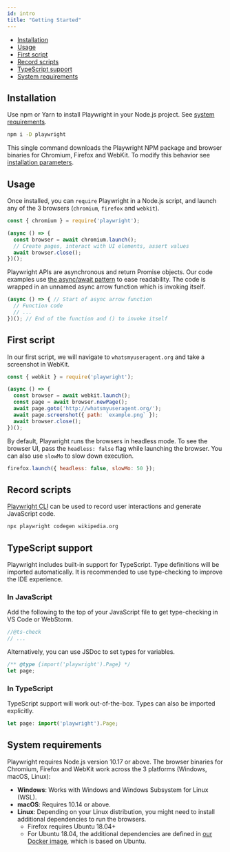```yaml
---
id: intro
title: "Getting Started"
---
```


- [Installation](#installation)
- [Usage](#usage)
- [First script](#first-script)
- [Record scripts](#record-scripts)
- [TypeScript support](#typescript-support)
- [System requirements](#system-requirements)

## Installation

Use npm or Yarn to install Playwright in your Node.js project. See [system requirements](#system-requirements).

```sh
npm i -D playwright
```

This single command downloads the Playwright NPM package and browser binaries for Chromium, Firefox and WebKit. To modify this behavior see [installation parameters](./installation.md).

## Usage

Once installed, you can `require` Playwright in a Node.js script, and launch any of the 3 browsers (`chromium`, `firefox` and `webkit`).

```js
const { chromium } = require('playwright');

(async () => {
  const browser = await chromium.launch();
  // Create pages, interact with UI elements, assert values
  await browser.close();
})();
```

Playwright APIs are asynchronous and return Promise objects. Our code examples use [the async/await pattern](https://developer.mozilla.org/en-US/docs/Learn/JavaScript/Asynchronous/Async_await) to ease readability. The code is wrapped in an unnamed async arrow function which is invoking itself.

```js
(async () => { // Start of async arrow function
  // Function code
  // ...
})(); // End of the function and () to invoke itself
```

## First script

In our first script, we will navigate to `whatsmyuseragent.org` and take a screenshot in WebKit.

```js
const { webkit } = require('playwright');

(async () => {
  const browser = await webkit.launch();
  const page = await browser.newPage();
  await page.goto('http://whatsmyuseragent.org/');
  await page.screenshot({ path: `example.png` });
  await browser.close();
})();
```

By default, Playwright runs the browsers in headless mode. To see the browser UI, pass the `headless: false` flag while launching the browser. You can also use `slowMo` to slow down execution.

```js
firefox.launch({ headless: false, slowMo: 50 });
```

## Record scripts

[Playwright CLI](./cli.md) can be used to record user interactions and generate JavaScript code.

```sh
npx playwright codegen wikipedia.org
```

## TypeScript support

Playwright includes built-in support for TypeScript. Type definitions will be imported automatically. It is recommended to use type-checking to improve the IDE experience.

### In JavaScript

Add the following to the top of your JavaScript file to get type-checking in VS Code or WebStorm.

```js
//@ts-check
// ...
```

Alternatively, you can use JSDoc to set types for variables.

```js
/** @type {import('playwright').Page} */
let page;
```

### In TypeScript

TypeScript support will work out-of-the-box. Types can also be imported explicitly.

```ts
let page: import('playwright').Page;
```

## System requirements

Playwright requires Node.js version 10.17 or above. The browser binaries for Chromium, Firefox and WebKit work across the 3 platforms (Windows, macOS, Linux):
* **Windows**: Works with Windows and Windows Subsystem for Linux (WSL).
* **macOS**: Requires 10.14 or above.
* **Linux**: Depending on your Linux distribution, you might need to install additional dependencies to run the browsers.
  * Firefox requires Ubuntu 18.04+
  * For Ubuntu 18.04, the additional dependencies are defined in [our Docker image](https://github.com/microsoft/playwright/blob/master/utils/docker/Dockerfile.bionic), which is based on Ubuntu.

[Playwright]: ./class-playwright.md "Playwright"
[Browser]: ./class-browser.md "Browser"
[BrowserContext]: ./class-browsercontext.md "BrowserContext"
[Page]: ./class-page.md "Page"
[Frame]: ./class-frame.md "Frame"
[ElementHandle]: ./class-elementhandle.md "ElementHandle"
[JSHandle]: ./class-jshandle.md "JSHandle"
[ConsoleMessage]: ./class-consolemessage.md "ConsoleMessage"
[Dialog]: ./class-dialog.md "Dialog"
[Download]: ./class-download.md "Download"
[Video]: ./class-video.md "Video"
[FileChooser]: ./class-filechooser.md "FileChooser"
[Keyboard]: ./class-keyboard.md "Keyboard"
[Mouse]: ./class-mouse.md "Mouse"
[Touchscreen]: ./class-touchscreen.md "Touchscreen"
[Request]: ./class-request.md "Request"
[Response]: ./class-response.md "Response"
[Selectors]: ./class-selectors.md "Selectors"
[Route]: ./class-route.md "Route"
[WebSocket]: ./class-websocket.md "WebSocket"
[TimeoutError]: ./class-timeouterror.md "TimeoutError"
[Accessibility]: ./class-accessibility.md "Accessibility"
[Worker]: ./class-worker.md "Worker"
[BrowserServer]: ./class-browserserver.md "BrowserServer"
[BrowserType]: ./class-browsertype.md "BrowserType"
[Logger]: ./class-logger.md "Logger"
[ChromiumBrowser]: ./class-chromiumbrowser.md "ChromiumBrowser"
[ChromiumBrowserContext]: ./class-chromiumbrowsercontext.md "ChromiumBrowserContext"
[ChromiumCoverage]: ./class-chromiumcoverage.md "ChromiumCoverage"
[CDPSession]: ./class-cdpsession.md "CDPSession"
[FirefoxBrowser]: ./class-firefoxbrowser.md "FirefoxBrowser"
[WebKitBrowser]: ./class-webkitbrowser.md "WebKitBrowser"
[Array]: https://developer.mozilla.org/en-US/docs/Web/JavaScript/Reference/Global_Objects/Array "Array"
[Buffer]: https://nodejs.org/api/buffer.html#buffer_class_buffer "Buffer"
[ChildProcess]: https://nodejs.org/api/child_process.html "ChildProcess"
[Element]: https://developer.mozilla.org/en-US/docs/Web/API/element "Element"
[Error]: https://nodejs.org/api/errors.html#errors_class_error "Error"
[Evaluation Argument]: ./core-concepts.md#evaluationargument "Evaluation Argument"
[Map]: https://developer.mozilla.org/en-US/docs/Web/JavaScript/Reference/Global_Objects/Map "Map"
[Object]: https://developer.mozilla.org/en-US/docs/Web/JavaScript/Reference/Global_Objects/Object "Object"
[Promise]: https://developer.mozilla.org/en-US/docs/Web/JavaScript/Reference/Global_Objects/Promise "Promise"
[RegExp]: https://developer.mozilla.org/en-US/docs/Web/JavaScript/Reference/Global_Objects/RegExp "RegExp"
[Serializable]: https://developer.mozilla.org/en-US/docs/Web/JavaScript/Reference/Global_Objects/JSON/stringify#Description "Serializable"
[UIEvent.detail]: https://developer.mozilla.org/en-US/docs/Web/API/UIEvent/detail "UIEvent.detail"
[URL]: https://nodejs.org/api/url.html "URL"
[USKeyboardLayout]: ../src/usKeyboardLayout.ts "USKeyboardLayout"
[UnixTime]: https://en.wikipedia.org/wiki/Unix_time "Unix Time"
[boolean]: https://developer.mozilla.org/en-US/docs/Web/JavaScript/Data_structures#Boolean_type "Boolean"
[function]: https://developer.mozilla.org/en-US/docs/Web/JavaScript/Reference/Global_Objects/Function "Function"
[iterator]: https://developer.mozilla.org/en-US/docs/Web/JavaScript/Reference/Iteration_protocols "Iterator"
[null]: https://developer.mozilla.org/en-US/docs/Web/JavaScript/Reference/Global_Objects/null "null"
[number]: https://developer.mozilla.org/en-US/docs/Web/JavaScript/Data_structures#Number_type "Number"
[origin]: https://developer.mozilla.org/en-US/docs/Glossary/Origin "Origin"
[selector]: https://developer.mozilla.org/en-US/docs/Web/CSS/CSS_Selectors "selector"
[Readable]: https://nodejs.org/api/stream.html#stream_class_stream_readable "Readable"
[string]: https://developer.mozilla.org/en-US/docs/Web/JavaScript/Data_structures#String_type "string"
[xpath]: https://developer.mozilla.org/en-US/docs/Web/XPath "xpath"
